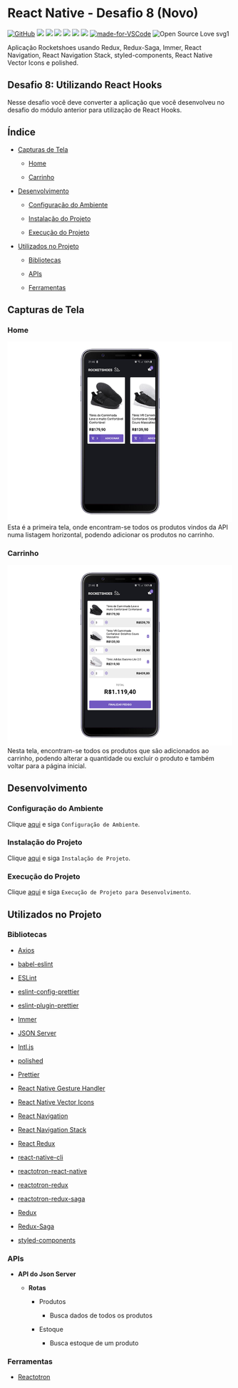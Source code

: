 # React Native - Desafio 8 (Novo)

[![GitHub](https://img.shields.io/github/license/mashape/apistatus.svg)](https://github.com/osvaldokalvaitir/react-native-desafio7-novo/blob/master/LICENSE)
![](https://img.shields.io/github/package-json/v/osvaldokalvaitir/react-native-desafio8-novo.svg)
![](https://img.shields.io/github/last-commit/osvaldokalvaitir/react-native-desafio8-novo.svg?color=red)
![](https://img.shiels.io/github/languages/top/osvaldokalvaitir/react-native-desafio8-novo.svg?color=yellow)
![](https://img.shields.io/github/languages/count/osvaldokalvaitir/react-native-desafio8-novo.svg?color=lightgrey)
![](https://img.shields.io/github/languages/code-size/osvaldokalvaitir/react-native-desafio8-novo.svg)
![](https://img.shields.io/github/repo-size/osvaldokalvaitir/react-native-desafio8-novo.svg?color=blueviolet)
[![made-for-VSCode](https://img.shields.io/badge/Made%20for-VSCode-1f425f.svg)](https://code.visualstudio.com/)
![Open Source Love svg1](https://badges.frapsoft.com/os/v1/open-source.svg?v=103)

Aplicação Rocketshoes usando Redux, Redux-Saga, Immer, React Navigation, React Navigation Stack, styled-components, React Native Vector Icons e polished.

## Desafio 8: Utilizando React Hooks

Nesse desafio você deve converter a aplicação que você desenvolveu no desafio do módulo anterior para utilização de React Hooks.

## Índice

- [Capturas de Tela](#capturas-de-tela)

  - [Home](#home)

  - [Carrinho](#carrinho)

- [Desenvolvimento](#desenvolvimento)

  - [Configuração do Ambiente](#configuração-do-ambiente)

  - [Instalação do Projeto](#instalação-do-projeto)

  - [Execução do Projeto](#execução-do-projeto)

- [Utilizados no Projeto](#utilizados-no-projeto)

  - [Bibliotecas](#bibliotecas)

  - [APIs](#apis)

  - [Ferramentas](#ferramentas)

## Capturas de Tela

### Home

![Home](/assets/home2.png)
Esta é a primeira tela, onde encontram-se todos os produtos vindos da API numa listagem horizontal, podendo adicionar os produtos no carrinho.

### Carrinho

![Cart](/assets/cart2.png)
Nesta tela, encontram-se todos os produtos que são adicionados ao carrinho, podendo alterar a quantidade ou excluir o produto e também voltar para a página inicial.

## Desenvolvimento

### Configuração do Ambiente

Clique [aqui](https://github.com/osvaldokalvaitir/projects-settings/blob/master/README.md) e siga `Configuração de Ambiente`.

### Instalação do Projeto

Clique [aqui](https://github.com/osvaldokalvaitir/projects-settings/blob/master/nodejs/nodejs.md) e siga `Instalação de Projeto`.

### Execução do Projeto

Clique [aqui](https://github.com/osvaldokalvaitir/projects-settings/blob/master/nodejs/libs/react-native-cli.md) e siga `Execução de Projeto para Desenvolvimento`.

## Utilizados no Projeto

### Bibliotecas

- [Axios](https://github.com/osvaldokalvaitir/projects-settings/blob/master/nodejs/libs/axios.md)

- [babel-eslint](https://github.com/osvaldokalvaitir/projects-settings/blob/master/nodejs/libs/babel-eslint.md)

- [ESLint](https://github.com/osvaldokalvaitir/projects-settings/blob/master/nodejs/libs/eslint.md)

- [eslint-config-prettier](https://github.com/osvaldokalvaitir/projects-settings/blob/master/nodejs/libs/eslint-config-prettier.md)

- [eslint-plugin-prettier](https://github.com/osvaldokalvaitir/projects-settings/blob/master/nodejs/libs/eslint-plugin-prettier.md)

- [Immer](https://github.com/osvaldokalvaitir/projects-settings/blob/master/nodejs/libs/immer.md)

- [JSON Server](https://github.com/osvaldokalvaitir/projects-settings/blob/master/nodejs/libs/json-server.md)

- [Intl.js](https://github.com/osvaldokalvaitir/projects-settings/blob/master/nodejs/libs/intl.md)

- [polished](https://github.com/osvaldokalvaitir/projects-settings/blob/master/nodejs/libs/polished.md)

- [Prettier](https://github.com/osvaldokalvaitir/projects-settings/blob/master/nodejs/libs/prettier.md)

- [React Native Gesture Handler](https://github.com/osvaldokalvaitir/projects-settings/blob/master/nodejs/libs/react-native-gesture-handler.md)

- [React Native Vector Icons](https://github.com/osvaldokalvaitir/projects-settings/blob/master/nodejs/libs/react-native-vector-icons.md)

- [React Navigation](https://github.com/osvaldokalvaitir/projects-settings/blob/master/nodejs/libs/react-navigation.md)

- [React Navigation Stack](https://github.com/osvaldokalvaitir/projects-settings/blob/master/nodejs/libs/react-navigation-stack.md)

- [React Redux](https://github.com/osvaldokalvaitir/projects-settings/blob/master/nodejs/libs/react-redux.md)

- [react-native-cli](https://github.com/osvaldokalvaitir/projects-settings/blob/master/nodejs/libs/react-native-cli.md)

- [reactotron-react-native](https://github.com/osvaldokalvaitir/projects-settings/blob/master/nodejs/libs/reactotron-react-native.md)

- [reactotron-redux](https://github.com/osvaldokalvaitir/projects-settings/blob/master/nodejs/libs/reactotron-redux.md)

- [reactotron-redux-saga](https://github.com/osvaldokalvaitir/projects-settings/blob/master/nodejs/libs/reactotron-redux-saga.md)

- [Redux](https://github.com/osvaldokalvaitir/projects-settings/blob/master/nodejs/libs/redux.md)

- [Redux-Saga](https://github.com/osvaldokalvaitir/projects-settings/blob/master/nodejs/libs/redux-saga.md)

- [styled-components](https://github.com/osvaldokalvaitir/projects-settings/blob/master/nodejs/libs/styled-components.md)

### APIs

- **API do Json Server**

  - **Rotas**

    - Produtos

      - Busca dados de todos os produtos

    - Estoque

      - Busca estoque de um produto

### Ferramentas

- [Reactotron](https://github.com/osvaldokalvaitir/projects-settings/blob/master/inspector/reactotron.md)
